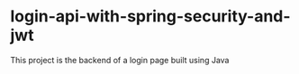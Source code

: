# login-api-with-spring-security-and-jwt
This project is the backend of a login page built using Java
